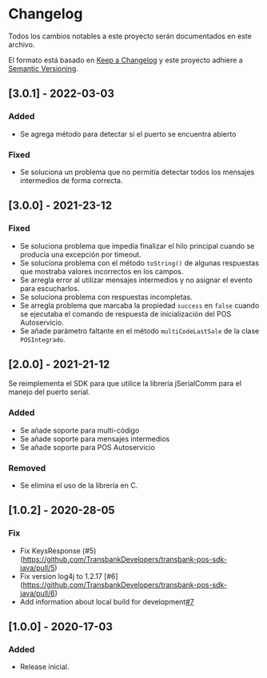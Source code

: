 # Changelog
Todos los cambios notables a este proyecto serán documentados en este archivo.

El formato está basado en [Keep a Changelog](http://keepachangelog.com/en/1.0.0/)
y este proyecto adhiere a [Semantic Versioning](http://semver.org/spec/v2.0.0.html).

## [3.0.1] - 2022-03-03
### Added
- Se agrega método para detectar si el puerto se encuentra abierto 

### Fixed
- Se soluciona un problema que no permitía detectar todos los mensajes intermedios de forma correcta.

## [3.0.0] - 2021-23-12
### Fixed
- Se soluciona problema que impedía finalizar el hilo principal cuando se producía una excepción por timeout.
- Se soluciona problema con el método `toString()` de algunas respuestas que mostraba valores incorrectos en los campos.
- Se arregla error al utilizar mensajes intermedios y no asignar el evento para escucharlos.
- Se soluciona problema con respuestas incompletas.
- Se arregla problema que marcaba la propiedad `success` en `false` cuando se ejecutaba el comando de respuesta de inicialización del POS Autoservicio.
- Se añade parámetro faltante en el método `multiCodeLastSale` de la clase `POSIntegrado`.

## [2.0.0] - 2021-21-12
Se reimplementa el SDK para que utilice la librería jSerialComm para el manejo del puerto serial.

### Added
- Se añade soporte para multi-código
- Se añade soporte para mensajes intermedios
- Se añade soporte para POS Autoservicio

### Removed
- Se elimina el uso de la librería en C.

## [1.0.2] - 2020-28-05
### Fix
- Fix KeysResponse (#5) (https://github.com/TransbankDevelopers/transbank-pos-sdk-java/pull/5)
- Fix version log4j to 1.2.17 [#6] (https://github.com/TransbankDevelopers/transbank-pos-sdk-java/pull/6)
- Add information about local build for development[#7](https://github.com/TransbankDevelopers/transbank-pos-sdk-java/pull/7)

## [1.0.0] - 2020-17-03
### Added
- Release inicial.